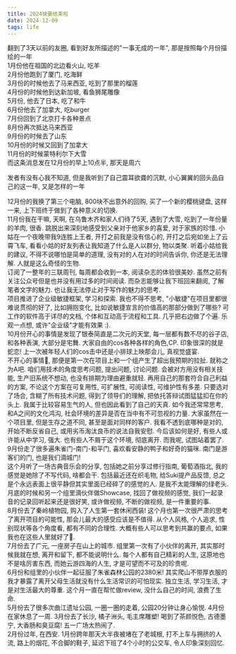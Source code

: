 ```yaml
---
title: 2024快要结束啦
date: 2024-12-09
tags: life
---
```


翻到了3天以前的友圈, 看到好友所描述的"一事无成的一年", 那是按照每个月份描绘的一年    
1月份他在祖国的北边看火山, 吃羊    
2月份他跑到了厦门, 吃海鲜  
3月份的时候他去了马来西亚, 吃到了那里的榴莲  
4月份的时候他到达新加坡, 看鱼狮尾雕像  
5月份, 他去了日本, 吃了和牛  
6月份他去了加拿大, 吃burger  
7月份回到了北京打卡各种景点  
8月份再次抵达马来西亚  
9月份的时候去了山东  
10月份的时候又回到了加拿大  
11月份的时候蒙特利尔下大雪  
而这条消息发在12月份的早上10点半, 那天是周六  

发者有没有心我不知道, 但是我听到了自己震耳欲聋的沉默, 小心翼翼的回头品自己的这一年, 又是怎样的一年  

12月份的我换了第三个电脑, 800块不出意外的回购, 买了一个新的樱桃键盘, 这样一来, 上下班终于做到了各种意义的切换.  
11月份我在干嘛, 天啊, 在乌鲁木齐和家人们待了5天, 遇到了大雪, 吃到了一年份量的羊肉, 很香. 跳脱出来深刻地感受到父亲对于他家乡的喜爱, 对于家族的珍惜. 小姑在一个夜晚带我9连胜上王者, 开打之前我是没有信心的, 开打之后宛如坐上了云霄飞车, 看看小姑的好友列表让我知道了什么是人以群分, 物以类聚. 听着小姑给我的建议, 不得不说哪怕是简单的道理, 没有对的人在对的时间告诉你, 你还是无法理解. 人就是这么奇怪的生物.  
订阅了一整年的三联周刊, 每周都会收到一本, 阅读杂志的体验很美妙. 虽然之前有关注公众号但是也并没有用过多的时间阅读. 而杂志能够让我下班回来翻阅, 了解笔者文字的魅力. 也让我无法停止对于写作的魅力的思考.  
项目推进了企业级敏捷框架, 学习和探索. 我也不得不思考, "小敏捷"在项目里都很难说贯彻的好了, 比如拥抱变化, 比如说敏捷宣言的价值高的那部分做到了哪些? 可工作的软件高于详尽的文档, 个体和互动高于流程和工具. 几乎把右边做了个遍. 乐观一点想, 或许"企业级"才能有效果 :).  
10月份开心的事情是发现了银泰简直是二次元的天堂, 每一层都有数不尽的谷子店, 和各种表演, 大部分是宅舞. 大家自由的cos各种各样的角色,CP. 印象很深的就是蛇恋! 上一次被年轻人们的cos击中还是小排球上映那会儿, 真视觉盛宴.  
不开心的事情🙂, 那便是第一次在项目上和一个组产生了超出我预期的拉扯. 就称之为A吧. 咱们用技术的角度思考问题, 提出问题, 讨论问题. 会被对方用没有相关技能, 生产旧系统不想动, 也没有排期为理由避重就轻. 再用自己的那套符合自己利益的方案, 不论这个方案在可复用性, 可扩展性, 可阅读性, 可维护性有多差. 只要选对了场合, 含糊了所有技术问题, 得到了领导们的理解, 把依托答辩试图猛猛扣在你的头上. 我属于比较容易生气的人, 但也因此看到了自己的天真. 如今我还常常思考, 和A之间的文化鸿沟, 社会环境的差异是否在当中有不可忽视的力量. 大家虽然在一个项目里, 但是生存之道不同, 甚至是面对同样的客户. 我看不透到底哪种是对的, 开始不断反省自己, 或用劣币淘汰良币的说法自我安慰. 今后该如何是好, 有些人或许能从中学习, 强大. 也有些人不屑于这个环境, 彻底离开. 而我呢, 试图站着罢了.  
9月份走了很多遍朱雀门-南门-和平门, 喜欢看安静的鸭子和好奇的猫咪. 南门是游客们的门, 也是我们滴城门!  
这个月听了一场古典音乐会的分享, 包括她之前分享过修行指南, 葡萄酒指北, 我的感觉是她除了不写代码, 啥都会干. 包括最近还在织毛物, 给Suki提产品反馈, 总之是个永远表面上很平静但其实里面已经碎了的感觉的人. 是我不太能理解的绿老头. 月底的时候和另一个组里滴伙伴做Showcase, 找回了做视频的感觉, 我们一起录音的记录回听起来还是很好笑, 或许做视频, 不断的做视频, 是一件重要的事.  
8月份去了秦岭植物园, 购入了人生第一套休闲西装! 这个月也第一次很严肃的思考了离开项目的可能性, 那会儿最大的感受应该是不值得. 从个人风格, 个人追求, 性别现状等各个角度看, 都有不同的合理性. 大概有些人可以思考到共赢的要点, 如果我也在这些人里就好了🤤.  
7月份去了广元, 一座房子在山上的城市. 组里第一次有了小伙伴的离开, 其实那时候我就在想, 离开和留下, 都不能说明什么. 每个人都有自己精彩的人生, 这原地也不是啥厉害东西, 而她云游四海的人生, 才是可望而不可及的珍贵呢.  
6月份和组里的小伙伴一起征服了朱雀森林公园的2380米! 其实爬山不带厚衣服的我才暴露了离开父母生活就没有什么生活常识的可怕现实. 独立生活, 学习生活, 才是对生活最大的尊重. 这个月一直在帮忙做review, 没什么自己的时间, 浪费了生命.  
5月份去了很多次曲江遗址公园, 一圈一圈的走着, 公园20分钟让身心愉悦. 
4月份在家休息了一周. 
3月份去了长沙, 橘子洲头, 毛主席雕塑! 喝到了茶颜悦色, 古德墨宁, 大香肠和臭豆腐! 五一广场太热闹了.  
2月份过年, 在西安. 
1月份跨年那天大半夜被堵在了老城根, 打不上车与拥挤的人流, 路上的烟花, 不合脚的鞋子, 延迟下班了4个小时的公交车, 令人印象深刻回忆.  

